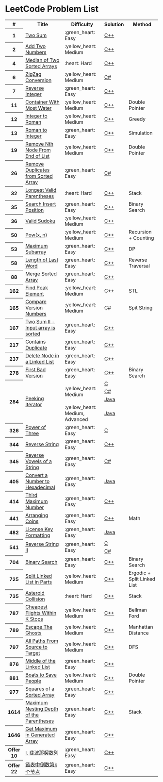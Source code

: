 # LeetCode Problem List

<table>
    <tr>
        <th>#</th>
        <th>Title</th>
        <th>Difficulty</th>
        <th>Solution</th>
        <th>Method</th>
    </tr>
    <tr>
        <th>1</th>
        <td><a href="https://leetcode-cn.com/problems/two-sum/">Two Sum</a></td>
        <td>:green_heart: Easy</td>
        <td><a href="./src/0001%20-%20Two%20Sum.cpp">C++</a></td>
        <td></td>
    </tr>
    <tr>
        <th>2</th>
        <td><a href="https://leetcode-cn.com/problems/add-two-numbers/">Add Two Numbers</a></td>
        <td>:yellow_heart: Medium</td>
        <td><a href="./src/0002%20-%20Add%20Two%20Numbers.cpp">C++</a></td>
        <td></td>
    </tr>
    <tr>
        <th>4</th>
        <td><a href="https://leetcode-cn.com/problems/median-of-two-sorted-arrays/">Median of Two Sorted Arrays</a></td>
        <td>:heart: Hard</td>
        <td><a href="./src/0004%20-%20Median%20of%20Two%20Sorted%20Arrays.cpp">C++</a></td>
        <td></td>
    </tr>
    <tr>
        <th>6</th>
        <td><a href="https://leetcode-cn.com/problems/zigzag-conversion/">ZigZag Conversion</a></td>
        <td>:yellow_heart: Medium</td>
        <td><a href="./src/0006%20-%20ZigZag%20Conversion.cs">C#</a></td>
        <td></td>
    </tr>
    <tr>
        <th>7</th>
        <td><a href="https://leetcode-cn.com/problems/reverse-integer/">Reverse Integer</a></td>
        <td>:green_heart: Easy</td>
        <td><a href="./src/0007%20-%20Reverse%20Integer.cpp">C++</a></td>
        <td></td>
    </tr>
    <tr>
        <th>11</th>
        <td><a href="https://leetcode-cn.com/problems/container-with-most-water/">Container With Most Water</a></td>
        <td>:yellow_heart: Medium</td>
        <td><a href="./src/0011%20-%20Container%20With%20Most%20Water%20%5BDouble%20Pointer%5D.cpp">C++</a></td>
        <td>Double Pointer</td>
    </tr>
    <tr>
        <th>12</th>
        <td><a href="https://leetcode-cn.com/problems/integer-to-roman/">Integer to Roman</a></td>
        <td>:yellow_heart: Medium</td>
        <td><a href="./src/0012%20-%20Integer%20to%20Roman%20%5BGreedy%20Algorithm%5D.cpp">C++</a></td>
        <td>Greedy</td>
    </tr>
    <tr>
        <th>13</th>
        <td><a href="https://leetcode-cn.com/problems/roman-to-integer/">Roman to Integer</a></td>
        <td>:green_heart: Easy</td>
        <td><a href="./src/0013%20-%20Roman%20to%20Integer%20%5BSimulation%5D.cpp">C++</a></td>
        <td>Simulation</td>
    </tr>
    <tr>
        <th>19</th>
        <td><a href="https://leetcode-cn.com/problems/remove-nth-node-from-end-of-list/">Remove Nth Node From End of List</a></td>
        <td>:yellow_heart: Medium</td>
        <td><a href="./src/0019%20-%20Remove%20Nth%20Node%20From%20End%20of%20List%20%5BDouble%20Pointer%5D.cpp">C++</a></td>
        <td>Double Pointer</td>
    </tr>
    <tr>
        <th>26</th>
        <td><a href="https://leetcode-cn.com/problems/remove-duplicates-from-sorted-array/">Remove Duplicates from Sorted Array</a></td>
        <td>:green_heart: Easy</td>
        <td><a href="./src/0026%20-%20Remove%20Duplicates%20from%20Sorted%20Array.cs">C#</a></td>
        <td></td>
    </tr>
    <tr>
        <th>32</th>
        <td><a href="https://leetcode-cn.com/problems/longest-valid-parentheses/">Longest Valid Parentheses</a></td>
        <td>:heart: Hard</td>
        <td><a href="./src/0032%20-%20Longest%20Valid%20Parentheses%20%5BStack%5D.cpp">C++</a></td>
        <td>Stack</td>
    </tr>
    <tr>
        <th>35</th>
        <td><a href="https://leetcode-cn.com/problems/search-insert-position/">Search Insert Position</a></td>
        <td>:green_heart: Easy</td>
        <td><a href="./src/0035%20-%20Search%20Insert%20Position%20%5BBinary%20Search%5D.cpp">C++</a></td>
        <td>Binary Search</td>
    </tr>
    <tr>
        <th>36</th>
        <td><a href="https://leetcode-cn.com/problems/valid-sudoku/">Valid Sudoku</a></td>
        <td>:yellow_heart: Medium</td>
        <td><a href="./src/0036%20-%20Valid%20Sudoku.cpp">C++</a></td>
        <td></td>
    </tr>
    <tr>
        <th>50</th>
        <td><a href="https://leetcode-cn.com/problems/powx-n/">Pow(x, n)</a></td>
        <td>:yellow_heart: Medium</td>
        <td><a href="./src/0050%20-%20Pow(x%2C%20n)%20%5BRecursion%5D.cpp">C++</a></td>
        <td>Recursion + Counting</td>
    </tr>
    <tr>
        <th>53</th>
        <td><a href="https://leetcode-cn.com/problems/maximum-subarray/">Maximum Subarray</a></td>
        <td>:green_heart: Easy</td>
        <td><a href="./src/0053%20-%20Maximum%20Subarray%20%5BDP%5D.cpp">C++</a></td>
        <td>DP</td>
    </tr>
    <tr>
        <th>58</th>
        <td><a href="https://leetcode-cn.com/problems/length-of-last-word/">Length of Last Word</a></td>
        <td>:green_heart: Easy</td>
        <td><a href="./src/0058%20-%20Length%20of%20Last%20Word%20%5BReverse%20Traversal%5D.cpp">C++</a></td>
        <td>Reverse Traversal</td>
    </tr>
    <tr>
        <th>88</th>
        <td><a href="https://leetcode-cn.com/problems/merge-sorted-array/">Merge Sorted Array</a></td>
        <td>:green_heart: Easy</td>
        <td><a href="./src/0088%20-%20Merge%20Sorted%20Array.cpp">C++</a></td>
        <td></td>
    </tr>
    <tr>
        <th>162</th>
        <td><a href="https://leetcode-cn.com/problems/find-peak-element/">Find Peak Element</a></td>
        <td>:yellow_heart: Medium</td>
        <td><a href="./src/0162%20-%20Find%20Peak%20Element.cpp">C++</a></td>
        <td>STL</td>
    </tr>
    <tr>
        <th>165</th>
        <td><a href="https://leetcode-cn.com/problems/compare-version-numbers/">Compare Version Numbers</a></td>
        <td>:yellow_heart: Medium</td>
        <td><a href="./src/0165%20-%20Compare%20Version%20Numbers%20%5BSpit%20String%5D.cs">C#</a></td>
        <td>Spit String</td>
    </tr>
    <tr>
        <th>167</th>
        <td><a href="https://leetcode-cn.com/problems/two-sum-ii-input-array-is-sorted/">Two Sum II - Input array is sorted</a></td>
        <td>:green_heart: Easy</td>
        <td><a href="./src/0167%20-%20Two%20Sum%20II%20-%20Input%20array%20is%20sorted%20%5BDouble%20Pointer%5D.cpp">C++</a></td>
        <td></td>
    </tr>
    <tr>
        <th>217</th>
        <td><a href="https://leetcode-cn.com/problems/contains-duplicate/">Contains Duplicate</a></td>
        <td>:green_heart: Easy</td>
        <td><a href="./src/0217%20-%20Contains%20Duplicate%20%5BSort%5D.cpp">C++</a></td>
        <td></td>
    </tr>
    <tr>
        <th>237</th>
        <td><a href="https://leetcode-cn.com/problems/delete-node-in-a-linked-list/">Delete Node in a Linked List</a></td>
        <td>:green_heart: Easy</td>
        <td><a href="./src/0237%20-%20Delete%20Node%20in%20a%20Linked%20List.cpp">C++</a></td>
        <td></td>
    </tr>
    <tr>
        <th>278</th>
        <td><a href="https://leetcode-cn.com/problems/first-bad-version/">First Bad Version</a></td>
        <td>:green_heart: Easy</td>
        <td><a href="./src/0278%20-%20First%20Bad%20Version%20%5BBinary%20Search%5D.cpp">C++</a></td>
        <td>Binary Search</td>
    </tr>
    <tr>
        <th rowspan="4">284</th>
        <td rowspan="4"><a href="https://leetcode-cn.com/problems/peeking-iterator/">Peeking Iterator</a></td>
        <td rowspan="3">:yellow_heart: Medium</td>
        <td><a href="./src/0284%20-%20Peeking%20Iterator.c">C</a></td>
        <td></td>
    </tr>
    <tr>
        <td><a href="./src/0284%20-%20Peeking%20Iterator.cs">C#</a></td>
        <td></td>
    </tr>
    <tr>
        <td><a href="./src/0284%20-%20Peeking%20Iterator.java">Java</a></td>
        <td></td>
    </tr>
    <tr>
        <td>:yellow_heart: Medium, Advanced</td>
        <td><a href="./src/0284%20-%20Peeking%20Iterator%20-%20Advanced.java">Java</a></td>
        <td></td>
    </tr>
    <tr>
        <th>326</th>
        <td><a href="https://leetcode-cn.com/problems/power-of-three/">Power of Three</a></td>
        <td>:green_heart: Easy</td>
        <td><a href="./src/0326%20-%20Power%20of%20Three.c">C</a></td>
        <td></td>
    </tr>
    <tr>
        <th>344</th>
        <td><a href="https://leetcode-cn.com/problems/reverse-string/">Reverse String</a></td>
        <td>:green_heart: Easy</td>
        <td><a href="./src/0344%20-%20Reverse%20String%20%5BDouble%20Pointer%5D.cpp">C++</a></td>
        <td></td>
    </tr>
    <tr>
        <th>345</th>
        <td><a href="https://leetcode-cn.com/problems/reverse-vowels-of-a-string/">Reverse Vowels of a String</a></td>
        <td>:green_heart: Easy</td>
        <td><a href="./src/0345%20-%20Reverse%20Vowels%20of%20a%20String.cs">C#</a></td>
        <td></td>
    </tr>
    <tr>
        <th>405</th>
        <td><a href="https://leetcode-cn.com/problems/convert-a-number-to-hexadecimal/">Convert a Number to Hexadecimal</a></td>
        <td>:green_heart: Easy</td>
        <td><a href="./src/0405%20-%20Convert%20a%20Number%20to%20Hexadecimal.java">Java</a></td>
        <td></td>
    </tr>
    <tr>
        <th>414</th>
        <td><a href="https://leetcode-cn.com/problems/third-maximum-number/">Third Maximum Number</a></td>
        <td>:green_heart: Easy</td>
        <td><a href="./src/0414%20-%20Third%20Maximum%20Number.cpp">C++</a></td>
        <td></td>
    </tr>
    <tr>
        <th>441</th>
        <td><a href="https://leetcode-cn.com/problems/arranging-coins/">Arranging Coins</a></td>
        <td>:green_heart: Easy</td>
        <td><a href="./src/0441%20-%20Arranging%20Coins.cpp">C++</a></td>
        <td>Math</td>
    </tr>
    <tr>
        <th>482</th>
        <td><a href="https://leetcode-cn.com/problems/license-key-formatting/">License Key Formatting</a></td>
        <td>:green_heart: Easy</td>
        <td><a href="./src/0482%20-%20License%20Key%20Formatting.java">Java</a></td>
        <td></td>
    </tr>
    <tr>
        <th rowspan="2">541</th>
        <td rowspan="2"><a href="https://leetcode-cn.com/problems/reverse-string-ii/">Reverse String II</a></td>
        <td rowspan="2">:green_heart: Easy</td>
        <td><a href="./src/0541%20-%20Reverse%20String%20II.c">C</a></td>
        <td></td>
    </tr>
    <tr>
        <td><a href="./src/0541%20-%20Reverse%20String%20II.cs">C#</a></td>
        <td></td>
    </tr>
    <tr>
        <th>704</th>
        <td><a href="https://leetcode-cn.com/problems/binary-search/">Binary Search</a></td>
        <td>:green_heart: Easy</td>
        <td><a href="./src/0704%20-%20Binary%20Search%20%5BBinary%20Search%5D.cpp">C++</a></td>
        <td>Binary Search</td>
    </tr>
    <tr>
        <th>725</th>
        <td><a href="https://leetcode-cn.com/problems/split-linked-list-in-parts/">Split Linked List in Parts</a></td>
        <td>:yellow_heart: Medium</td>
        <td><a href="./src/0725%20-%20Split%20Linked%20List%20in%20Parts.cpp">C++</a></td>
        <td>Ergodic + Split Linked List</td>
    </tr>
    <tr>
        <th>735</th>
        <td><a href="https://leetcode-cn.com/problems/asteroid-collision/">Asteroid Collision</a></td>
        <td>:heart: Hard</td>
        <td><a href="./src/0735%20-%20Asteroid%20Collision.cpp">C++</a></td>
        <td>Stack</td>
    </tr>
    <tr>
        <th>787</th>
        <td><a href="https://leetcode-cn.com/problems/cheapest-flights-within-k-stops/">Cheapest Flights Within K Stops</a></td>
        <td>:yellow_heart: Medium</td>
        <td><a href="./src/0787%20-%20Cheapest%20Flights%20Within%20K%20Stops%20-%20%5BBellman%20Ford%5D.cpp">C++</a></td>
        <td>Bellman Ford</td>
    </tr>
    <tr>
        <th>789</th>
        <td><a href="https://leetcode-cn.com/problems/escape-the-ghosts/">Escape The Ghosts</a></td>
        <td>:yellow_heart: Medium</td>
        <td><a href="./src/0789%20-%20Escape%20The%20Ghosts.cpp">C++</a></td>
        <td>Manhattan Distance</td>
    </tr>
    <tr>
        <th>797</th>
        <td><a href="https://leetcode-cn.com/problems/all-paths-from-source-to-target/">All Paths From Source to Target</a></td>
        <td>:yellow_heart: Medium</td>
        <td><a href="./src/0797%20-%20All%20Paths%20From%20Source%20to%20Target%20%5BDFS%5D.cpp">C++</a></td>
        <td>DFS</td>
    </tr>
    <tr>
        <th>876</th>
        <td><a href="https://leetcode-cn.com/problems/middle-of-the-linked-list/">Middle of the Linked List</a></td>
        <td>:green_heart: Easy</td>
        <td><a href="./src/0876%20-%20Middle%20of%20the%20Linked%20List%20%5BSingle%20Pointer%5D.cpp">C++</a></td>
        <td></td>
    </tr>
    <tr>
        <th>881</th>
        <td><a href="https://leetcode-cn.com/problems/boats-to-save-people/">Boats to Save People</a></td>
        <td>:yellow_heart: Medium</td>
        <td><a href="./src/0881%20-%20Boats%20to%20Save%20People%20%5BDouble%20Pointer%5D.cpp">C++</a></td>
        <td>Double Pointer</td>
    </tr>
    <tr>
        <th>977</th>
        <td><a href="https://leetcode-cn.com/problems/squares-of-a-sorted-array/">Squares of a Sorted Array</a></td>
        <td>:green_heart: Easy</td>
        <td><a href="./src/0977%20-%20Squares%20of%20a%20Sorted%20Array.cpp">C++</a></td>
        <td></td>
    </tr>
    <tr>
        <th>1614</th>
        <td><a href="https://leetcode-cn.com/problems/maximum-nesting-depth-of-the-parentheses/">Maximum Nesting Depth of the Parentheses</a></td>
        <td>:green_heart: Easy</td>
        <td><a href="./src/1614%20-%20Maximum%20Nesting%20Depth%20of%20the%20Parentheses%20%5BStack%5D.cpp">C++</a></td>
        <td>Stack</td>
    </tr>
    <tr>
        <th>1646</th>
        <td><a href="https://leetcode-cn.com/problems/get-maximum-in-generated-array/">Get Maximum in Generated Array</a></td>
        <td>:green_heart: Easy</td>
        <td><a href="./src/1646%20-%20Get%20Maximum%20in%20Generated%20Array.cpp">C++</a></td>
        <td></td>
    </tr>
    <tr>
        <th>Offer 10</th>
        <td><a href="https://leetcode-cn.com/problems/fei-bo-na-qi-shu-lie-lcof/">I. 斐波那契数列</a></td>
        <td>:green_heart: Easy</td>
        <td><a href="./src/剑指%20Offer%2010%20-%20I.%20斐波那契数列.cpp">C++</a></td>
        <td></td>
    </tr>
    <tr>
        <th>Offer 22</th>
        <td><a href="https://leetcode-cn.com/problems/lian-biao-zhong-dao-shu-di-kge-jie-dian-lcof/">链表中倒数第k个节点</a></td>
        <td>:green_heart: Easy</td>
        <td><a href="./src/剑指%20Offer%2022%20-%20链表中倒数第k个节点.cpp">C++</a></td>
        <td></td>
    </tr>
</table>